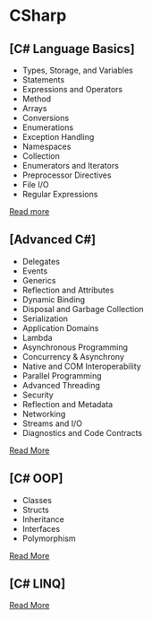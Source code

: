 # CSharp

## [C# Language Basics]
* Types, Storage, and Variables
* Statements	
* Expressions and Operators
* Method
* Arrays
* Conversions
* Enumerations 
* Exception Handling
* Namespaces
* Collection
* Enumerators and Iterators
* Preprocessor Directives
* File I/O
* Regular Expressions

[Read more](https://github.com/ramyrams/CSharp/blob/master/C%23LanguageBasics.md)

## [Advanced C#]
* Delegates
* Events
* Generics
* Reflection and Attributes 
* Dynamic Binding
* Disposal and Garbage Collection
* Serialization
* Application Domains
* Lambda
* Asynchronous Programming
* Concurrency & Asynchrony
* Native and COM Interoperability
* Parallel Programming
* Advanced Threading
* Security
* Reflection and Metadata
* Networking
* Streams and I/O
* Diagnostics and Code Contracts

[Read More](https://github.com/ramyrams/CSharp/blob/master/AdvancedC%23.md)

## [C# OOP]
* Classes
* Structs 
* Inheritance 
* Interfaces 
* Polymorphism 

[Read More](https://github.com/ramyrams/OOPS/blob/master/README.md)

## [C# LINQ]
[Read More](https://github.com/ramyrams/LINQ/blob/master/README.md)

